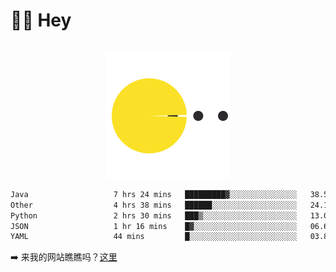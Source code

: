 
# 👋🏻 Hey
<div align="center">
	<br>
	<img src="https://raw.githubusercontent.com/Aniket965/Aniket965/master/pacman.svg?sanitize=true" width="200" height="200">
	<br>
</div>

<!--START_SECTION:waka-->

```txt
Java                   7 hrs 24 mins   █████████▓░░░░░░░░░░░░░░░   38.53 %
Other                  4 hrs 38 mins   ██████░░░░░░░░░░░░░░░░░░░   24.10 %
Python                 2 hrs 30 mins   ███▒░░░░░░░░░░░░░░░░░░░░░   13.01 %
JSON                   1 hr 16 mins    █▓░░░░░░░░░░░░░░░░░░░░░░░   06.67 %
YAML                   44 mins         █░░░░░░░░░░░░░░░░░░░░░░░░   03.84 %
```

<!--END_SECTION:waka-->

 ➡️  来我的网站瞧瞧吗？[这里](https://www.shaolongfei.com)

